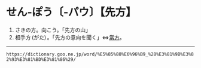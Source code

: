 # せん‐ぽう〔‐パウ〕【先方】

1.  さきの方。向こう。「先方の山」
2.  相手方 (がた) 。「先方の意向を聞く」⇔[當方](https://dictionary.goo.ne.jp/word/%E5%BD%93%E6%96%B9/#jn-156838)。

---
`https://dictionary.goo.ne.jp/word/%E5%85%88%E6%96%B9_%28%E3%81%9B%E3%82%93%E3%81%BD%E3%81%86%29/`